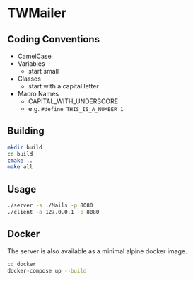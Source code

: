 # TWMailer

## Coding Conventions

* CamelCase
* Variables
    * start small
* Classes
    * start with a capital letter
* Macro Names
    * CAPITAL_WITH_UNDERSCORE
    + e.g. `#define THIS_IS_A_NUMBER 1`

## Building

```bash
mkdir build
cd build
cmake ..
make all
```

## Usage

```bash
./server -s ./Mails -p 8080
./client -a 127.0.0.1 -p 8080
```

## Docker
The server is also available as a minimal alpine docker image.

```bash
cd docker
docker-compose up --build
```